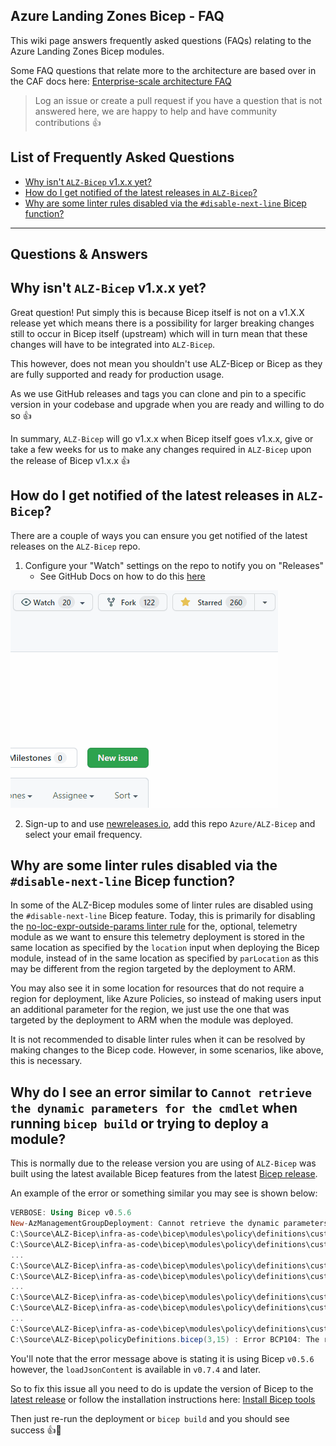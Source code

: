 <!-- markdownlint-disable -->

## Azure Landing Zones Bicep - FAQ

<!-- markdownlint-restore -->

This wiki page answers frequently asked questions (FAQs) relating to the Azure Landing Zones Bicep modules.

Some FAQ questions that relate more to the architecture are based over in the CAF docs here: [Enterprise-scale architecture FAQ](https://learn.microsoft.com/azure/cloud-adoption-framework/ready/enterprise-scale/faq)

> Log an issue or create a pull request if you have a question that is not answered here, we are happy to help and have community contributions 👍

## List of Frequently Asked Questions

- [Why isn't `ALZ-Bicep` v1.x.x yet?](#why-isnt-alz-bicep-v1xx-yet)
- [How do I get notified of the latest releases in `ALZ-Bicep`?](#how-do-i-get-notified-of-the-latest-releases-in-alz-bicep)
- [Why are some linter rules disabled via the `#disable-next-line` Bicep function?](#why-are-some-linter-rules-disabled-via-the-disable-next-line-bicep-function)

---

## Questions & Answers

## Why isn't `ALZ-Bicep` v1.x.x yet?

Great question! Put simply this is because Bicep itself is not on a v1.X.X release yet which means there is a possibility for larger breaking changes still to occur in Bicep itself (upstream) which will in turn mean that these changes will have to be integrated into `ALZ-Bicep`.

This however, does not mean you shouldn't use ALZ-Bicep or Bicep as they are fully supported and ready for production usage.

As we use GitHub releases and tags you can clone and pin to a specific version in your codebase and upgrade when you are ready and willing to do so 👍

In summary, `ALZ-Bicep` will go v1.x.x when Bicep itself goes v1.x.x, give or take a few weeks for us to make any changes required in `ALZ-Bicep` upon the release of Bicep v1.x.x 👍

## How do I get notified of the latest releases in `ALZ-Bicep`?

There are a couple of ways you can ensure you get notified of the latest releases on the `ALZ-Bicep` repo.

1. Configure your "Watch" settings on the repo to notify you on "Releases"
   - See GitHub Docs on how to do this [here](https://docs.github.com/account-and-profile/managing-subscriptions-and-notifications-on-github/setting-up-notifications/configuring-notifications#configuring-your-watch-settings-for-an-individual-repository)

![GIF showing how to configure watch notification settings](media/alz-bicep-watch-demo.gif)

2. Sign-up to and use [newreleases.io](https://newreleases.io), add this repo `Azure/ALZ-Bicep` and select your email frequency.

## Why are some linter rules disabled via the `#disable-next-line` Bicep function?

In some of the ALZ-Bicep modules some of linter rules are disabled using the `#disable-next-line` Bicep feature. Today, this is primarily for disabling the [no-loc-expr-outside-params linter rule](https://learn.microsoft.com/azure/azure-resource-manager/bicep/linter-rule-no-loc-expr-outside-params) for the, optional, telemetry module as we want to ensure this telemetry deployment is stored in the same location as specified by the `location` input when deploying the Bicep module, instead of in the same location as specified by `parLocation` as this may be different from the region targeted by the deployment to ARM.

You may also see it in some location for resources that do not require a region for deployment, like Azure Policies, so instead of making users input an additional parameter for the region, we just use the one that was targeted by the deployment to ARM when the module was deployed.

It is not recommended to disable linter rules when it can be resolved by making changes to the Bicep code. However, in some scenarios, like above, this is necessary.

## Why do I see an error similar to `Cannot retrieve the dynamic parameters for the cmdlet` when running `bicep build` or trying to deploy a module?

This is normally due to the release version you are using of `ALZ-Bicep` was built using the latest available Bicep features from the latest [Bicep release](https://github.com/Azure/bicep/releases).

An example of the error or something similar you may see is shown below:

```powershell
VERBOSE: Using Bicep v0.5.6
New-AzManagementGroupDeployment: Cannot retrieve the dynamic parameters for the cmdlet. C:\Source\ALZ-Bicep\infra-as-code\bicep\modules\policy\definitions\customPolicyDefinitions.bicep(448,31) : Error BCP062: The referenced declaration with name "varPolicySetDefinitionEsDenyPublicpaasendpointsParameters" is not valid.
C:\Source\ALZ-Bicep\infra-as-code\bicep\modules\policy\definitions\customPolicyDefinitions.bicep(453,31) : Error BCP062: The referenced declaration with name "varPolicySetDefinitionEsDenyPublicpaasendpointsParameters" is not valid.
C:\Source\ALZ-Bicep\infra-as-code\bicep\modules\policy\definitions\customPolicyDefinitions.bicep(458,31) : Error BCP062: The referenced declaration with name "varPolicySetDefinitionEsDenyPublicpaasendpointsParameters" is not valid.
...
C:\Source\ALZ-Bicep\infra-as-code\bicep\modules\policy\definitions\customPolicyDefinitions.bicep(504,31) : Error BCP062: The referenced declaration with name "varPolicySetDefinitionEsDeployDiagnosticsLoganalyticsParameters" is not valid.
C:\Source\ALZ-Bicep\infra-as-code\bicep\modules\policy\definitions\customPolicyDefinitions.bicep(509,31) : Error BCP062: The referenced declaration with name "varPolicySetDefinitionEsDeployDiagnosticsLoganalyticsParameters" is not valid.
...
C:\Source\ALZ-Bicep\infra-as-code\bicep\modules\policy\definitions\customPolicyDefinitions.bicep(1222,65) : Error BCP082: The name "loadJsonContent" does not exist in the current context. Did you mean "loadTextContent"?
C:\Source\ALZ-Bicep\infra-as-code\bicep\modules\policy\definitions\customPolicyDefinitions.bicep(1224,71) : Error BCP082: The name "loadJsonContent" does not exist in the current context. Did you mean "loadTextContent"?
...
C:\Source\ALZ-Bicep\infra-as-code\bicep\modules\policy\definitions\customPolicyDefinitions.bicep(1252,112) : Error BCP062: The referenced declaration with name "varCustomPolicySetDefinitionsArray" is not valid.
C:\Source\ALZ-Bicep\policyDefinitions.bicep(3,15) : Error BCP104: The referenced module has errors.
```

You'll note that the error message above is stating it is using Bicep `v0.5.6` however, the `loadJsonContent` is available in `v0.7.4` and later.

So to fix this issue all you need to do is update the version of Bicep to the [latest release](https://github.com/Azure/bicep/releases) or follow the installation instructions here: [Install Bicep tools](https://learn.microsoft.com/azure/azure-resource-manager/bicep/install)

Then just re-run the deployment or `bicep build` and you should see success 👍🥳
